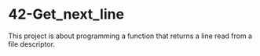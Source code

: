 # 42-Get_next_line
This project is about programming a function that returns a line
read from a file descriptor.
